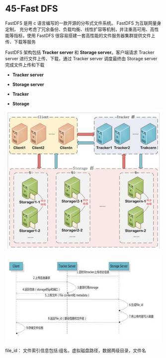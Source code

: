 # 45-Fast DFS

FastDFS 是用 c 语言编写的一款开源的分布式文件系统。 FastDFS 为互联网量身定制， 充分考虑了冗余备份、负载均衡、线性扩容等机制，并注重高可用、高性能等指标，使用 FastDFS 很容易搭建一套高性能的文件服务器集群提供文件上传、下载等服务

FastDFS 架构包括 **Tracker server** 和 **Storage server**。客户端请求 Tracker server 进行文件上传、下载，通过 Tracker server 调度最终由 Storage server 完成文件上传和下载

* **Tracker server**
* **Storage server**

* **Tracker**
* **Storage**

![FastDFS结构.png](image/FastDFS结构.png)

![FastDFS文件上传流程.png](image/FastDFS文件上传流程.png)

file\_id： 文件索引信息包括:组名，虚拟磁盘路径，数据两级目录，文件名
